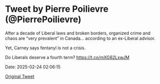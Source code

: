 # Tweet by Pierre Poilievre (@PierrePoilievre)

After a decade of Liberal laws and broken borders, organized crime and chaos are “very prevalent” in Canada… according to an ex-Liberal advisor.

Yet, Carney says fentanyl is not a crisis.

Do Liberals deserve a fourth term? https://t.co/mXG82LxwJM

Date: 2025-02-24 02:06:15

[Original Tweet](https://x.com/PierrePoilievre/status/1893844861335306702)
